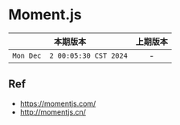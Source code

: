 # Moment.js

|本期版本|上期版本
|:---:|:---:
`Mon Dec  2 00:05:30 CST 2024` | -

## Ref

* <https://momentjs.com/>
* <http://momentjs.cn/>